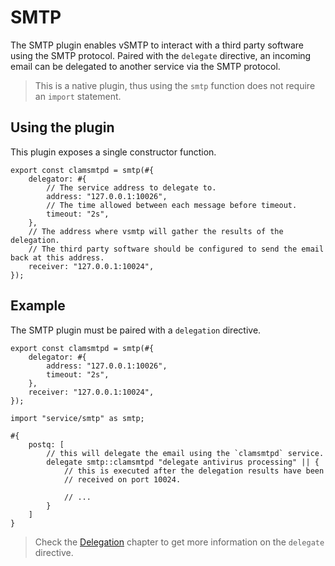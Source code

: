 # SMTP

The SMTP plugin enables vSMTP to interact with a third party software using the SMTP protocol.
Paired with the `delegate` directive, an incoming email can be delegated to another service via the SMTP protocol.

> This is a native plugin, thus using the `smtp` function does not require an `import` statement.

## Using the plugin

This plugin exposes a single constructor function.

```rust,ignore
export const clamsmtpd = smtp(#{
    delegator: #{
        // The service address to delegate to.
        address: "127.0.0.1:10026",
        // The time allowed between each message before timeout.
        timeout: "2s",
    },
    // The address where vsmtp will gather the results of the delegation.
    // The third party software should be configured to send the email back at this address.
    receiver: "127.0.0.1:10024",
});
```

## Example

The SMTP plugin must be paired with a `delegation` directive.

```rust,ignore
export const clamsmtpd = smtp(#{
    delegator: #{
        address: "127.0.0.1:10026",
        timeout: "2s",
    },
    receiver: "127.0.0.1:10024",
});
```

```rust,ignore
import "service/smtp" as smtp;

#{
    postq: [
        // this will delegate the email using the `clamsmtpd` service.
        delegate smtp::clamsmtpd "delegate antivirus processing" || {
            // this is executed after the delegation results have been
            // received on port 10024.

            // ...
        }
    ]
}
```

> Check the [Delegation](../filtering/delegation.md) chapter to get more information on the `delegate` directive.
